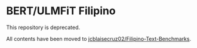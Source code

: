 # BERT/ULMFiT Filipino
This repository is deprecated. 

All contents have been moved to [jcblaisecruz02/Filipino-Text-Benchmarks](https://github.com/jcblaisecruz02/Filipino-Text-Benchmarks).
